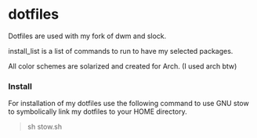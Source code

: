 # dotfiles
Dotfiles are used with my fork of dwm and slock.

install_list is a list of commands to run to have my selected packages.

All color schemes are solarized and created for Arch. (I used arch btw)


### Install

For installation of my dotfiles use the following command to use GNU stow to
symbolically link my dotfiles to your HOME directory.
>sh stow.sh
